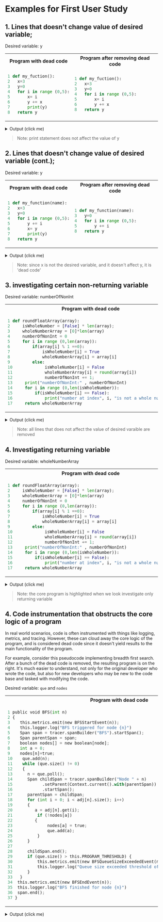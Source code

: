 # Examples for First User Study

## 1. Lines that doesn't change value of desired variable;

Desired variable: y

<table>
<tr>
<th>Program with dead code</th>
<th>Program after removing dead code</th>
</tr>
<tr>
<td>


```python
1 def my_fuction():
2   x=3
3   y=0
4   for i in range (0,5):
5       x= i
6       y += x
7       print(y)
8   return y
```


</td>
<td>


```python
1 def my_fuction():
2   x=3
3   y=0
4   for i in range (0,5):
5       x= i
6       y += x
8   return y
```

</td>
</tr>
</table>


<details>
  <summary>Output (click me)</summary>

  ```
  Lines removed: 7
  ```
</details>

> Note: print statement does not affect the value of y



## 2. Lines that doesn't change value of desired variable (cont.);
Desired variable: y
<table>
<tr>
<th>Program with dead code</th>
<th>Program after removing dead code</th>
</tr>
<tr>
<td>


```python
1 def my_function(name):
2   x=3
3   y=0
4   for i in range (0,5):
5       y += i
6       x= y
7       print(y)
8   return y
```


</td>
<td>


```python
1 def my_function(name):
3   y=0
4   for i in range (0,5):
5       y += i
8   return y
```

</td>
</tr>
</table>


<details>
  <summary>Output (click me)</summary>

  ```
  Lines removed: 2,6,7
  ```
</details>

> Note: since x is not the desired variable, and it doesn't affect y, it is 'dead code'

## 3. investigating certain non-returning variable 
Desired variable: numberOfNonInt
<table>
<tr>
<th>Program with dead code</th>
<th>Program after removing dead code</th>
</tr>
<tr>
<td>


```python
1 def roundFloatArray(array):
2     isWholeNumber = [False] * len(array);
3     wholeNumberArray = [0]*len(array)
4     numberOfNonInt = 0
5     for i in range (0,len(array)):
6         if(array[i] % 1 ==0):
7             isWholeNumber[i] = True
8             wholeNumberArray[i] = array[i]
9         else:
10             isWholeNumber[i] = False
11             wholeNumberArray[i] = round(array[i])
12             numberOfNonInt += 1;
13     print("numberOfNonInt:" , numberOfNonInt)
14     for i in range (0,len(isWholeNumber)):
15         if(isWholeNumber[i] == False):
16             print("number at index", i, "is not a whole number")
17     return wholeNumberArray
```


</td>
<td>


```python
1 def roundFloatArray(array):
4     numberOfNonInt = 0
5     for i in range (0,len(array)):
6         if(array[i] % 1 ==0):
9         else:
12            numberOfNonInt += 1;
```

</td>
</tr>
</table>

<details>
  <summary>Output (click me)</summary>

  ```
  Lines removed:2,3,7,8,10,11,13,14,15,16,17
  ```
</details>

> Note: all lines that does not affect the value of desired varaible are removed

## 4. Investigating returning variable
Desired variable: wholeNumberArray
<table>
<tr>
<th>Program with dead code</th>
<th>Program after removing dead code</th>
</tr>
<tr>
<td>


```python
1 def roundFloatArray(array):
2     isWholeNumber = [False] * len(array);
3     wholeNumberArray = [0]*len(array)
4     numberOfNonInt = 0
5     for i in range (0,len(array)):
6         if(array[i] % 1 ==0):
7             isWholeNumber[i] = True
8             wholeNumberArray[i] = array[i]
9         else:
10             isWholeNumber[i] = False
11             wholeNumberArray[i] = round(array[i])
12             numberOfNonInt += 1;
13     print("numberOfNonInt:" , numberOfNonInt)
14     for i in range (0,len(isWholeNumber)):
15         if(isWholeNumber[i] == False):
16             print("number at index", i, "is not a whole number")
17     return wholeNumberArray
```


</td>
<td>


```python
1 def roundFloatArray(array):
3     wholeNumberArray = [0]*len(array)
5     for i in range (0,len(array)):
6         if(array[i] % 1 ==0):
8             wholeNumberArray[i] = array[i]
9         else:
11             wholeNumberArray[i] = round(array[i])
17     return wholeNumberArray
```

</td>
</tr>
</table>

<details>
  <summary>Output (click me)</summary>

  ```
  Lines removed: 2,4,7,10,12,13,14,15,16
  ```
</details>

> Note: the core program is highlighted when we look investigate only returning variable

## 4. Code instrumentation that obstructs the core logic of a program

In real world scenarios, code is often instrumented with things like logging, metrics, and tracing. However, these can cloud away the core logic of the program, and is considered dead code since it doesn't yield results to the main functionality of the program.

For example, consider this pseudocode implementing breadth first search. After a bunch of the dead code is removed, the resulting program is on the right. It's much easier to understand, not only for the original developer who wrote the code, but also for new developers who may be new to the code base and tasked with modifying the code.

Desired variable: `que` and `nodes`

<table>
<tr>
<th>Program with dead code</th>
<th>Program after removing dead code</th>
</tr>
<tr>
<td>
  
```python
1 public void BFS(int n)  
2 {  
3    this.metrics.emit(new BFSStartEvent(n));
4    this.logger.log("BFS triggered for node {n}")
5    Span span = tracer.spanBuilder("BFS").startSpan();
6    Span parentSpan = span;
7    boolean nodes[] = new boolean[node];         
8    int a = 0;  
9    nodes[n]=true;                    
10    que.add(n);        
11    while (que.size() != 0)  
12    {  
13      n = que.poll();         
14      Span childSpan = tracer.spanBuilder("Node " + n)
15            .setParent(Context.current().with(parentSpan))
16            .startSpan();
17      parentSpan = childSpan; 
18      for (int i = 0; i < adj[n].size(); i++)  
19      {  
20         a = adj[n].get(i);  
21          if (!nodes[a])       
22         {  
23              nodes[a] = true;  
24              que.add(a);  
25          }  
26      } 
27      
28      childSpan.end();
29      if (que.size() > this.PROGRAM_THRESHOLD) {
30          this.metrics.emit(new BFSQueueSizeExceededEvent(n, que));
31          this.logger.log("Queue size exceeded threshold of " + this.PROGRAM_THRESHOLD);
32      }
33   } 
34  this.metrics.emit(new BFSEndEvent(n));
35  this.logger.log("BFS finished for node {n}")
36  span.end();
37 }  
```
  
</td>
<td>

```python
1 public void BFS(int n)  
2 {  
3    boolean nodes[] = new boolean[node];       
4    int a = 0;  
5    nodes[n]=true;                    
6    que.add(n);       
7    while (que.size() != 0)  
8    {  
9        n = que.poll();        
10        System.out.print(n+" ");      
11        for (int i = 0; i < adj[n].size(); i++)    
12        {  
13            a = adj[n].get(i);  
14            if (!nodes[a])      
15            {  
16                nodes[a] = true;  
17                que.add(a);  
18            }  
19        }    
20    }  
21 }  
```

</td>
</tr>
</table>

<details>
  <summary>Output (click me)</summary>

  ```
  Lines removed: 3,4,5,6,14,15,16,17,28,29,30,31,32,34,35,36
  ```
</details>
